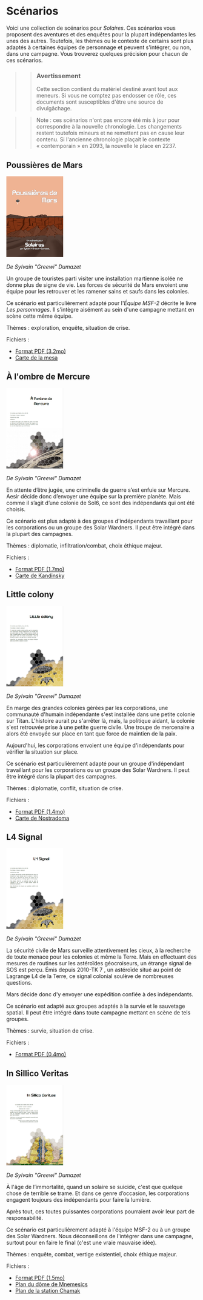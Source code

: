 # Scénarios

Voici une collection de scénarios pour *Solaires*. Ces scénarios vous proposent des aventures et des enquêtes pour la plupart indépendantes les unes des autres. Toutefois, les thèmes ou le contexte de certains sont plus adaptés à certaines équipes de personnage et peuvent s'intégrer, ou non, dans une campagne. Vous trouverez quelques précision pour chacun de ces scénarios.

>> ### Avertissement
>> 
>> Cette section contient du matériel destiné avant tout aux meneurs. Si vous ne comptez pas endosser ce rôle, ces documents sont susceptibles d'être une source de divulgâchage.

>> Note : ces scénarios n'ont pas encore été mis à jour pour correspondre à la nouvelle chronologie. Les changements restent toutefois mineurs et ne remettent pas en cause leur contenu. Si l'ancienne chronologie plaçait le contexte « contemporain » en 2093, la nouvelle le place en 2237.

## Poussières de Mars

![ Couverture du scénario Poussières de Mars](Scénarios/poussières_de_mars_150.png)

*De Sylvain "Greewi" Dumazet*

Un groupe de touristes parti visiter une installation martienne isolée ne donne plus de signe de vie. Les forces de sécurité de Mars envoient une équipe pour les retrouver et les ramener sains et saufs dans les colonies.

Ce scénario est particulièrement adapté pour l'*Équipe MSF-2* décrite le livre *Les personnages*. Il s'intègre aisément au sein d'une campagne mettant en scène cette même équipe.

Thèmes : exploration, enquête, situation de crise.

Fichiers : 
* [Format PDF (3.2mo)](Scénarios/poussières_de_mars.pdf)
* [Carte de la mesa](Scénarios/poussières_de_mars_carte_mesa.png)

## À l'ombre de Mercure

![ Couverture du scénario À l'ombre de Mercure](Scénarios/a_l_ombre_de_mercure_150.png)

*De Sylvain "Greewi" Dumazet*

En attente d’être jugée, une criminelle de guerre s’est enfuie sur Mercure. Aesir décide donc d’envoyer une équipe sur la première planète. Mais comme il s’agit d’une colonie de Sol6, ce sont des indépendants qui ont été choisis.

Ce scénario est plus adapté à des groupes d'indépendants travaillant pour les corporations ou un groupe des Solar Wardners. Il peut être intégré dans la plupart des campagnes.

Thèmes : diplomatie, infiltration/combat, choix éthique majeur.

Fichiers : 
* [Format PDF (1.7mo)](Scénarios/a_l_ombre_de_mercure.pdf)
* [Carte de Kandinsky](Scénarios/a_l_ombre_de_mercure_carte_kandinsky.png)

## Little colony

![ Couverture du scénario Little colony](Scénarios/little_colony_150.png)

*De Sylvain "Greewi" Dumazet*

En marge des grandes colonies gérées par les corporations, une communauté d'humain indépendante s'est installée dans une petite colonie sur Titan. L'histoire aurait pu s'arrêter là, mais, la politique aidant, la colonie s'est retrouvée prise à une petite guerre civile. Une troupe de mercenaire a alors été envoyée sur place en tant que force de maintien de la paix.

Aujourd'hui, les corporations envoient une équipe d'indépendants pour vérifier la situation sur place.

Ce scénario est particulièrement adapté pour un groupe d'indépendant travaillant pour les corporations ou un groupe des Solar Wardners. Il peut être intégré dans la plupart des campagnes.

Thèmes : diplomatie, conflit, situation de crise.

Fichiers : 
* [Format PDF (1.4mo)](Scénarios/little_colony.pdf)
* [Carte de Nostradoma](Scénarios/little_colony_carte_nostradoma.png)

## L4 Signal

![ Couverture du scénario L4 Signal](Scénarios/l4_signal_150.png)

*De Sylvain "Greewi" Dumazet*

La sécurité civile de Mars surveille attentivement les cieux, à la recherche de toute menace pour les colonies et même la Terre. Mais en effectuant des mesures de routines sur les astéroïdes géocroiseurs, un étrange signal de SOS est perçu. Émis depuis 2010-TK 7 , un astéroïde situé au point de Lagrange L4 de la Terre, ce signal colonial soulève de nombreuses questions.

Mars décide donc d'y envoyer une expédition confiée à des indépendants.

Ce scénario est adapté aux groupes adaptés à la survie et le sauvetage spatial. Il peut être intégré dans toute campagne mettant en scène de tels groupes.

Thèmes : survie, situation de crise.

Fichiers : 
* [Format PDF (0.4mo)](Scénarios/l4_signal.pdf)

## In Sillico Veritas

![ Couverture du scénario In Sillico Veritas](Scénarios/in_sillico_veritas_150.png)

*De Sylvain "Greewi" Dumazet*

À l'âge de l’immortalité, quand un solaire se suicide, c'est que quelque chose de terrible se trame. Et dans ce genre d’occasion, les corporations engagent toujours des indépendants pour faire la lumière.

Après tout, ces toutes puissantes corporations pourraient avoir leur part de responsabilité.

Ce scénario est particulièrement adapté à l'équipe MSF-2 ou à un groupe des Solar Wardners. Nous déconseillons de l'intégrer dans une campagne, surtout pour en faire le final (c'est une vraie mauvaise idée).

Thèmes : enquête, combat, vertige existentiel, choix éthique majeur.

Fichiers : 
* [Format PDF (1.5mo)](Scénarios/in_sillico_veritas.pdf)
* [Plan du dôme de Mnemesics](Scénarios/in_sillico_veritas_carte_mnemesics.png)
* [Plan de la station Chamak](Scénarios/in_sillico_veritas_carte_chamak.png)
